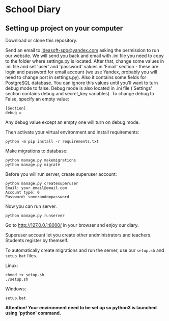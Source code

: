 # School Diary

## Setting up project on your computer

Download or clone this repository.

Send an email to ideasoft-spb@yandex.com asking the permission to run our website. 
We will send you back and email with .ini file you need to copy to the folder where settings.py is located. After that, change some values in .ini file and set 'user' and 'password' values in 'Email' section - these are login and password for email account (we use Yandex, probably you will need to change port in settings.py). 
Also it contains some fields for PostgreSQL database. You can ignore this values until you'll want to turn debug mode to false. Debug mode is also located in .ini file ('Settings' section contains debug and secret_key variables). To change debug to False, specify an empty value:

    [Section]
    debug = 

Any debug value except an empty one will turn on debug mode.

Then activate your virtual environment and install requirements:

    python -m pip install -r requirements.txt
    
Make migrations to database:

    python manage.py makemigrations
    python manage.py migrate
    
Before you will run server, create superuser account:

    python manage.py createsuperuser
    Email: your_email@email.com
    Account type: 0
    Password: somerandompassword
    
Now you can run server.

    python manage.py runserver
    
Go to http://127.0.0.1:8000/ in your browser and enjoy our diary.

Superuser account let you create other andministrators and teachers. Students register by themself.

To automatically create migrations and run the server, use our ```setup.sh``` and ```setup.bat``` files.

Linux:

    chmod +x setup.sh
    ./setup.sh
    
Windows:

    setup.bat

**Attention! Your environment need to be set up so python3 is launched using 'python' command.**
